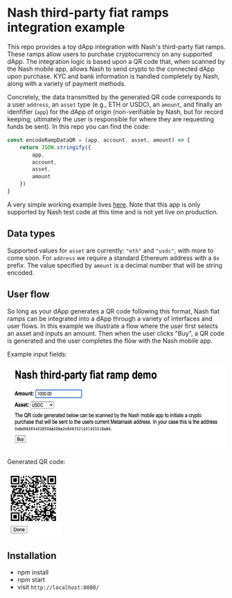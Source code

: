# Nash third-party fiat ramps integration example

This repo provides a toy dApp integration with Nash's third-party fiat ramps. These ramps allow users to purchase cryptocurrency on any supported dApp. The integration logic is based upon a QR code that, when scanned by the Nash mobile app, allows Nash to send crypto to the connected dApp upon purchase. KYC and bank information is handled completely by Nash, along with a variety of payment methods.

Concretely, the data transmitted by the generated QR code corresponds to a user
`address`, an `asset` type (e.g., ETH or USDC), an `amount`, and finally an idenfifier (`app`) for the dApp of origin (non-verifiable by Nash, but for record keeping; ultimately the user is responsible for where they are requesting funds be sent). In this repo you can find the code:

```javascript
const encodeRampDataQR = (app, account, asset, amount) => {
    return JSON.stringify({
        app,
        account,
        asset,
        amount
    })
}
```

A very simple working example lives [here](https://github.com/nash-io/third-party-fiat-ramps/blob/main/src/App.js). Note that this app is only supported by Nash test code at this time and is not yet live on production.

## Data types

Supported values for `asset` are currently: `"eth"` and `"usdc"`, with more to come soon. For `address` we require a standard Ethereum address with a `0x` prefix. The value specified by `amount` is a decimal number that will be string encoded.

## User flow

So long as your dApp generates a QR code following this format, Nash fiat ramps can be integrated into a dApp through a variety of interfaces and user flows. In this example we illustrate a flow where the user first selects an asset and inputs an amount. Then when the user clicks "Buy", a QR code is generated and the user completes the flow with the Nash mobile app. 

Example input fields:

<img src="https://github.com/nash-io/third-party-fiat-ramps/blob/main/images/fiat-buy-fields.png" height=200>

Generated QR code:

<img src="https://github.com/nash-io/third-party-fiat-ramps/blob/main/images/fiat-buy-qr.png" height=150>


## Installation

- npm install
- npm start
- visit `http://localhost:8080/`
